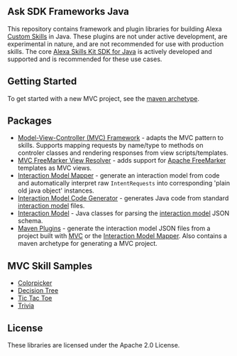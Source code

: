 ## Ask SDK Frameworks Java

This repository contains framework and plugin libraries for building Alexa [Custom Skills](https://developer.amazon.com/docs/custom-skills/understanding-custom-skills.html) in Java. These plugins are not under active development, are experimental in nature, and are not recommended for use with production skills. The core [Alexa Skills Kit SDK for Java](https://github.com/alexa/alexa-skills-kit-sdk-for-java) is actively developed and supported and is recommended for these use cases.

## Getting Started

To get started with a new MVC project, see the [maven archetype](https://github.com/alexa-labs/ask-sdk-frameworks-java/tree/master/ask-sdk-maven-plugins#mvc-skill-project-archetype).

## Packages

* [Model-View-Controller (MVC) Framework](https://github.com/alexa-labs/ask-sdk-frameworks-java/tree/master/ask-sdk-mvc) - adapts the MVC pattern to skills. Supports mapping requests by name/type to methods on controler classes and rendering responses from view scripts/templates.
* [MVC FreeMarker View Resolver](https://github.com/alexa-labs/ask-sdk-frameworks-java/tree/master/ask-sdk-mvc-freemarker) - adds support for [Apache FreeMarker](https://freemarker.apache.org/) templates as MVC views.
* [Interaction Model Mapper](https://github.com/alexa-labs/ask-sdk-frameworks-java/tree/master/ask-sdk-interaction-model-mapper) - generate an interaction model from code and automatically interpret raw `IntentRequests` into corresponding 'plain old java object' instances.
* [Interaction Model Code Generator](https://github.com/alexa-labs/ask-sdk-frameworks-java/tree/master/ask-sdk-interaction-model-codegen) - generates Java code from standard [interaction model](https://developer.amazon.com/docs/smapi/interaction-model-schema.html) files.
* [Interaction Model](https://github.com/alexa-labs/ask-sdk-frameworks-java/tree/master/ask-sdk-interaction-model) - Java classes for parsing the [interaction model](https://developer.amazon.com/docs/smapi/interaction-model-schema.html) JSON schema.
* [Maven Plugins](https://github.com/alexa-labs/ask-sdk-frameworks-java/tree/master/ask-sdk-maven-plugins) - generate the interaction model JSON files from a project built with [MVC](https://github.com/alexa-labs/ask-sdk-frameworks-java/tree/master/ask-sdk-mvc) or the [Interaction Model Mapper](https://github.com/alexa-labs/ask-sdk-frameworks-java/tree/master/ask-sdk-interaction-model-mapper). Also contains a maven archetype for generating a MVC project.

## MVC Skill Samples

* [Colorpicker](https://github.com/alexa-labs/ask-sdk-frameworks-java/tree/master/samples/colorpicker)
* [Decision Tree](https://github.com/alexa-labs/ask-sdk-frameworks-java/tree/master/samples/decisiontree)
* [Tic Tac Toe](https://github.com/alexa-labs/ask-sdk-frameworks-java/tree/master/samples/tictactoe)
* [Trivia](https://github.com/alexa-labs/ask-sdk-frameworks-java/tree/master/samples/trivia)

## License

These libraries are licensed under the Apache 2.0 License.
